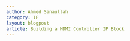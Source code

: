 ```yaml
---
author: Ahmed Sanaullah
category: IP
layout: blogpost
article: Building a HDMI Controller IP Block
---
```

